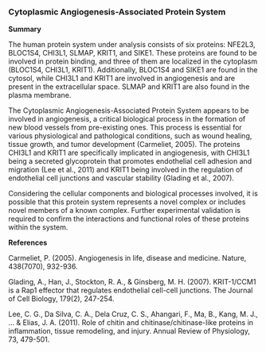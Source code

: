 ### Cytoplasmic Angiogenesis-Associated Protein System

**Summary**

The human protein system under analysis consists of six proteins: NFE2L3, BLOC1S4, CHI3L1, SLMAP, KRIT1, and SIKE1. These proteins are found to be involved in protein binding, and three of them are localized in the cytoplasm (BLOC1S4, CHI3L1, KRIT1). Additionally, BLOC1S4 and SIKE1 are found in the cytosol, while CHI3L1 and KRIT1 are involved in angiogenesis and are present in the extracellular space. SLMAP and KRIT1 are also found in the plasma membrane.

The Cytoplasmic Angiogenesis-Associated Protein System appears to be involved in angiogenesis, a critical biological process in the formation of new blood vessels from pre-existing ones. This process is essential for various physiological and pathological conditions, such as wound healing, tissue growth, and tumor development (Carmeliet, 2005). The proteins CHI3L1 and KRIT1 are specifically implicated in angiogenesis, with CHI3L1 being a secreted glycoprotein that promotes endothelial cell adhesion and migration (Lee et al., 2011) and KRIT1 being involved in the regulation of endothelial cell junctions and vascular stability (Glading et al., 2007).

Considering the cellular components and biological processes involved, it is possible that this protein system represents a novel complex or includes novel members of a known complex. Further experimental validation is required to confirm the interactions and functional roles of these proteins within the system.

**References**

Carmeliet, P. (2005). Angiogenesis in life, disease and medicine. Nature, 438(7070), 932-936.

Glading, A., Han, J., Stockton, R. A., & Ginsberg, M. H. (2007). KRIT-1/CCM1 is a Rap1 effector that regulates endothelial cell-cell junctions. The Journal of Cell Biology, 179(2), 247-254.

Lee, C. G., Da Silva, C. A., Dela Cruz, C. S., Ahangari, F., Ma, B., Kang, M. J., ... & Elias, J. A. (2011). Role of chitin and chitinase/chitinase-like proteins in inflammation, tissue remodeling, and injury. Annual Review of Physiology, 73, 479-501.